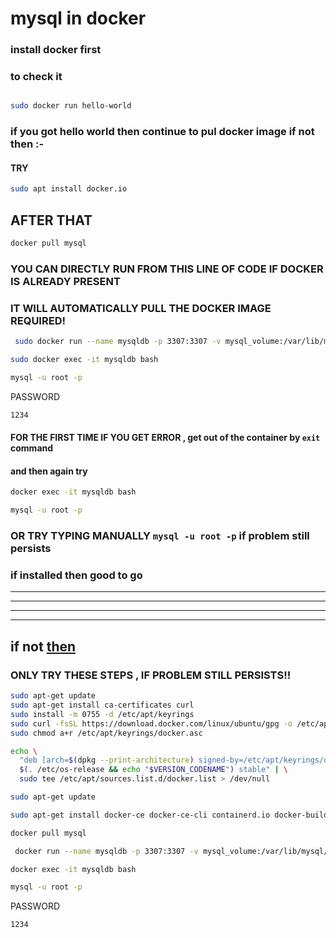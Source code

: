 # mysql in docker


### install docker first 

### to check it 

```bash

sudo docker run hello-world
```
### if you got hello world then continue to pul docker image if not then :-
#### TRY

```bash
sudo apt install docker.io
```

## AFTER THAT 
```bash
docker pull mysql
```
### YOU CAN DIRECTLY RUN FROM THIS LINE OF CODE IF DOCKER IS ALREADY PRESENT

### IT WILL AUTOMATICALLY PULL THE DOCKER IMAGE REQUIRED!
```bash
 sudo docker run --name mysqldb -p 3307:3307 -v mysql_volume:/var/lib/mysql/ -d -e "MYSQL_ROOT_PASSWORD=1234" mysql
```

```bash
sudo docker exec -it mysqldb bash
```


```bash
mysql -u root -p

```
PASSWORD
```bash
1234
```
#### FOR THE FIRST TIME IF  YOU  GET ERROR , get out of the container by ``exit`` command

#### and then again try 

```bash
docker exec -it mysqldb bash
```


```bash
mysql -u root -p

```
### OR TRY TYPING MANUALLY ```mysql -u root -p``` if problem still persists

### if installed then good to go 

-----


---------

-------

----------



## if not [then](https://github.com/kimroy99/Docker/blob/main/Guide) 

### ONLY TRY THESE STEPS , IF PROBLEM STILL PERSISTS!!
```bash
sudo apt-get update
sudo apt-get install ca-certificates curl
sudo install -m 0755 -d /etc/apt/keyrings
sudo curl -fsSL https://download.docker.com/linux/ubuntu/gpg -o /etc/apt/keyrings/docker.asc
sudo chmod a+r /etc/apt/keyrings/docker.asc

```
```bash
echo \
  "deb [arch=$(dpkg --print-architecture) signed-by=/etc/apt/keyrings/docker.asc] https://download.docker.com/linux/ubuntu \
  $(. /etc/os-release && echo "$VERSION_CODENAME") stable" | \
  sudo tee /etc/apt/sources.list.d/docker.list > /dev/null
```

```bash
sudo apt-get update
```
```bash
sudo apt-get install docker-ce docker-ce-cli containerd.io docker-buildx-plugin docker-compose-plugin
```

```bash
docker pull mysql
```
```bash
 docker run --name mysqldb -p 3307:3307 -v mysql_volume:/var/lib/mysql/ -d -e "MYSQL_ROOT_PASSWORD=1234" mysql
```

```bash
docker exec -it mysqldb bash
```


```bash
mysql -u root -p

```
PASSWORD
```bash
1234
```




